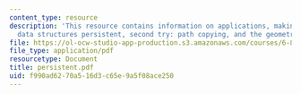 ```yaml
---
content_type: resource
description: 'This resource contains information on applications, making pointer-based
  data structures persistent, second try: path copying, and the geometric search problem.'
file: https://ol-ocw-studio-app-production.s3.amazonaws.com/courses/6-854j-advanced-algorithms-fall-2005/f990ad6270a516d3c65e9a5f08ace250_persistent.pdf
file_type: application/pdf
resourcetype: Document
title: persistent.pdf
uid: f990ad62-70a5-16d3-c65e-9a5f08ace250
---
```

